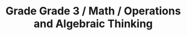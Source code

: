 ---
title: "Grade Grade 3 / Math / Operations and Algebraic Thinking"
subject: "math"
grade: "3"
area: "oat"
next_steps:
  - instructions: "With your student, create an equation with two operations and an unknown number, for example, 2 x 3 + b = 10, then have your student represent the equation as a story problem. "
  - instructions: "With your student, classify quadrilaterals as squares, rectangles, trapezoids, parallelograms, or none of these; and create measurement problems involving distance, time, volume, and money. "
  - instructions: "With your student, estimate answers to word problems by rounding. Discuss what level of rounding is appropriate (for example, to the nearest dollar or nearest 10 dollars). "
  - instructions: "With your student, make predictions about operations with fractions and whole numbers, and then test your predictions. For example, what happens when you add two fractions less than 1? "
  - instructions: "With your student, use coins to convert between decimals and fractions; for example, 3 quarters = $0.75, so 3/4 = 0.75. Use this reasoning to compare fractions like 3/4 and 8/10 using decimals."
---